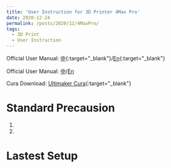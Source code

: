 ```yaml
---
title: 'User Instruction for 3D Printer 4Max Pro'
date: 2020-12-24
permalink: /posts/2020/12/4MaxPro/
tags:
  - 3D Print
  - User Instruction
---
```


Official User Manual: [中](http://yzhangec.github.io/files/4MaxPro_zh.pdf){:target="_blank"}/[En](http://yzhangec.github.io/files/4MaxPro_en.pdf){:target="_blank"}

Official User Manual: <a href="http://yzhangec.github.io/files/4MaxPro_zh.pdf" target="_blank">中</a>/<a href="http://yzhangec.github.io/files/4MaxPro_en.pdf" target="_blank">En</a>

Cura Download: [Ultimaker Cura](https://ultimaker.com/software/ultimaker-cura){:target="_blank"}

Standard Precausion
======
1. 
2. 

Lastest Setup
======
